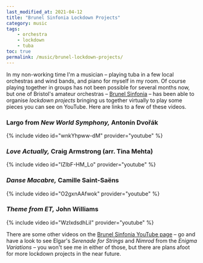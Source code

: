 ```yaml
---
last_modified_at: 2021-04-12
title: "Brunel Sinfonia Lockdown Projects"
category: music
tags:
    - orchestra
    - lockdown
    - tuba
toc: true
permalink: /music/brunel-lockdown-projects/
---
```


In my non-working time I'm a musician – playing tuba in a few local orchestras and wind bands, and piano for myself in my room. Of course playing together in groups has not been possible for several months now, but one of Bristol's amateur orchestras – [Brunel Sinfonia](https://www.brunelsinfonia.org.uk) – has been able to organise _lockdown projects_ bringing us together virtually to play some pieces you can see on YouTube. Here are links to a few of these videos.

### Largo from _New World Symphony,_ Antonín Dvořák

{% include video id="wnkYhpww-dM" provider="youtube" %}

### _Love Actually,_ Craig Armstrong (arr. Tina Mehta) ###

{% include video id="IZIbF-HM_Lo" provider="youtube" %}

### _Danse Macabre,_ Camille Saint-Saëns

{% include video id="O2gxnAAfwok" provider="youtube" %}

### _Theme from ET,_ John Williams

{% include video id="WzIxdsdhLiI" provider="youtube" %}

There are some other videos on the [Brunel Sinfonia YouTube page](https://www.youtube.com/channel/UCNhGt1V3rYGOpokNEfX_dOQ) – go and have a look to see Elgar's _Serenade for Strings_ and _Nimrod_ from the _Enigma Variations_ – you won't see me in either of those, but there are plans afoot for more lockdown projects in the near future.

